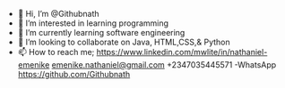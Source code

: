 - 👋 Hi, I’m @Githubnath
- 👀 I’m interested in learning programming
- 🌱 I’m currently learning software engineering 
- 💞️ I’m looking to collaborate on Java, HTML,CSS,& Python 
- 📫 How to reach me; https://www.linkedin.com/mwlite/in/nathaniel-emenike
emenike.nathaniel@gmail.com
+2347035445571 -WhatsApp 
https://github.com/Githubnath


<!---
Githubnath/Githubnath is a ✨ special ✨ repository because its `README.md` (this file) appears on your GitHub profile.
You can click the Preview link to take a look at your changes.
--->
